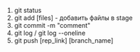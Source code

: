 1. git status
2. git add [files] - добавить файлы в stage
3. git commit -m "comment"
4. git log / git log --oneline
5. git push [rep_link] [branch_name]